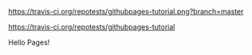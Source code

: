 https://travis-ci.org/repotests/githubpages-tutorial.png?branch=master

https://travis-ci.org/repotests/githubpages-tutorial 


Hello Pages!
